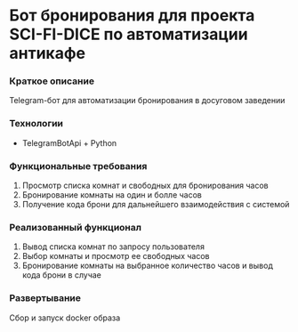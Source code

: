 # Бот бронирования для проекта SCI-FI-DICE по автоматизации антикафе
### Краткое описание
Telegram-бот для автоматизации бронирования в досуговом заведении
### Технологии
* TelegramBotApi + Python
### Функциональные требования
1. Просмотр списка комнат и свободных для бронирования часов
2. Бронирование комнаты на один и болле часов
3. Получение кода брони для дальнейшего взаимодействия с системой
### Реализованный функционал
1. Вывод списка комнат по запросу пользователя
2. Выбор комнаты и просмотр ее свободных часов
3. Бронирование комнаты на выбранное количество часов и вывод кода брони в случае 
### Развертывание
Сбор и запуск docker образа
